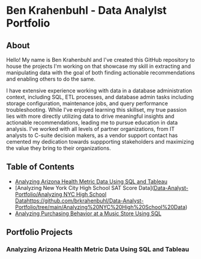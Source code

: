 # Ben Krahenbuhl - Data Analylst Portfolio
## About

Hello! My name is Ben Krahenbuhl and I've created this GitHub repository to house the projects I'm working on that showcase my skill in extracting and manipulating data with the goal of both finding actionable recommendations and enabling others to do the same.

I have extensive experience working with data in a database administration context, including SQL, ETL processes, and database admin tasks including storage configuration, maintenance jobs, and query performance troubleshooting. While I've enjoyed learning this skillset, my true passion lies with more directly utilizing data to drive meaningful insights and actionable recommendations, leading me to pursue education in data analysis. I've worked with all levels of partner organizations, from IT analysts to C-suite decision makers, as a vendor support contact has cemented my dedication towards suppporting stakeholders and maximizing the value they bring to their organizations.

## Table of Contents
* [Analyzing Arizona Health Metric Data Using SQL and Tableau](https://github.com/brkrahenbuhl/Data-Analyst-Portfolio/tree/main/Analyzing%20Arizona%20Health%20Metric%20Data%20Using%20SQL%20and%20Tableau)
* [Analyzing New York City High School SAT Score Data]([Data-Analyst-Portfolio/Analyzing NYC High School Data](https://github.com/brkrahenbuhl/Data-Analyst-Portfolio/tree/main/Analyzing%20NYC%20High%20School%20Data)https://github.com/brkrahenbuhl/Data-Analyst-Portfolio/tree/main/Analyzing%20NYC%20High%20School%20Data)
* [Analyzing Purchasing Behavior at a Music Store Using SQL](https://github.com/brkrahenbuhl/Data-Analyst-Portfolio/tree/main/Analyzing%20Purchasing%20Behavior%20at%20a%20Music%20Store%20Using%20SQL)

## Portfolio Projects
### Analyzing Arizona Health Metric Data Using SQL and Tableau
